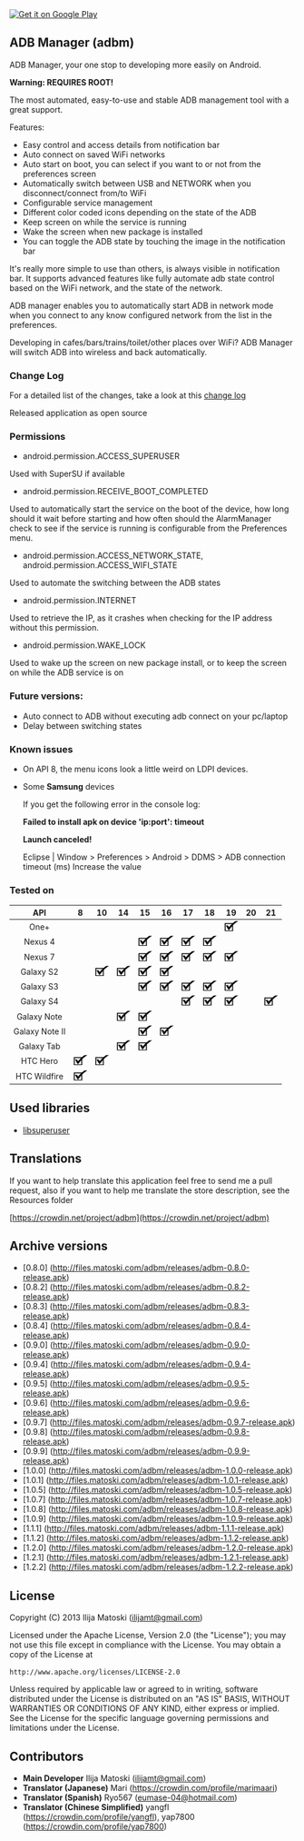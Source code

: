 <a href="https://play.google.com/store/apps/details?id=com.matoski.adbm">
  <img alt="Get it on Google Play"
       src="https://developer.android.com/images/brand/en_generic_rgb_wo_60.png" />
</a>

ADB Manager (adbm)
------------------

ADB Manager, your one stop to developing more easily on Android.

**Warning: REQUIRES ROOT!**

The most automated, easy-to-use and stable ADB management tool with a great support.

Features:
+ Easy control and access details from notification bar
+ Auto connect on saved WiFi networks
+ Auto start on boot, you can select if you want to or not from the preferences screen
+ Automatically switch between USB and NETWORK when you disconnect/connect from/to WiFi
+ Configurable service management
+ Different color coded icons depending on the state of the ADB 
+ Keep screen on while the service is running
+ Wake the screen when new package is installed
+ You can toggle the ADB state by touching the image in the notification bar

It's really more simple to use than others, is always visible in notification bar. It supports advanced features like fully automate adb state control based on the WiFi network, and the state of the network.

ADB manager enables you to automatically start ADB in network mode when you connect to any know configured network from the list in the preferences.

Developing in cafes/bars/trains/toilet/other places over WiFi? ADB Manager will switch ADB into wireless and back automatically.

### Change Log

For a detailed list of the changes, take a look at this [change log](changelog.md)

Released application as open source

### Permissions

* android.permission.ACCESS_SUPERUSER 

Used with SuperSU if available

* android.permission.RECEIVE_BOOT_COMPLETED

Used to automatically start the service on the boot of the device, how long should it wait before starting and how often should the AlarmManager check to see if the service is running is configurable from the Preferences menu.

* android.permission.ACCESS_NETWORK_STATE, android.permission.ACCESS_WIFI_STATE

Used to automate the switching between the ADB states

* android.permission.INTERNET

Used to retrieve the IP, as it crashes when checking for the IP address without this permission.

* android.permission.WAKE_LOCK

Used to wake up the screen on new package install, or to keep the screen on while the ADB service is on

### Future versions:

* Auto connect to ADB without executing adb connect on your pc/laptop
* Delay between switching states

### Known issues

* On API 8, the menu icons look a little weird on LDPI devices.

* Some **Samsung** devices
  
  If you get the following error in the console log: 
  
  **Failed to install apk on device 'ip:port': timeout**
  
  **Launch canceled!**
  
  Eclipse | Window > Preferences > Android > DDMS > ADB connection timeout (ms) Increase the value

### Tested on

|       API      |  8 | 10 | 14 | 15 | 16 | 17 | 18 | 19 | 20 | 21 |
|:--------------:|:--:|:--:|----|:--:|:--:|:--:|:--:|:--:|:--:|:--:|
|   One+ |  |    |    |    |    |    |    | ![OK](Resources/checkmark.jpg) | | | 
|        Nexus 4 |    |    |    | ![OK](Resources/checkmark.jpg) | ![OK](Resources/checkmark.jpg) | ![OK](Resources/checkmark.jpg) | ![OK](Resources/checkmark.jpg) |    | | |
|        Nexus 7 |    |    |    | ![OK](Resources/checkmark.jpg) | ![OK](Resources/checkmark.jpg) | ![OK](Resources/checkmark.jpg) | ![OK](Resources/checkmark.jpg) | ![OK](Resources/checkmark.jpg)   | | |
|      Galaxy S2 |    | ![OK](Resources/checkmark.jpg) | ![OK](Resources/checkmark.jpg) | ![OK](Resources/checkmark.jpg) | ![OK](Resources/checkmark.jpg) |    |    |    |  | |
|      Galaxy S3 |    |    |    | ![OK](Resources/checkmark.jpg) | ![OK](Resources/checkmark.jpg) | ![OK](Resources/checkmark.jpg) | ![OK](Resources/checkmark.jpg) | ![OK](Resources/checkmark.jpg) | | |
|      Galaxy S4 |    |    |    |    |    | ![OK](Resources/checkmark.jpg) | ![OK](Resources/checkmark.jpg) | ![OK](Resources/checkmark.jpg)|  | ![OK](Resources/checkmark.jpg) |
|    Galaxy Note |    |    | ![OK](Resources/checkmark.jpg) | ![OK](Resources/checkmark.jpg) |    |    |    |    |  | |
| Galaxy Note II |    |    |    | ![OK](Resources/checkmark.jpg) | ![OK](Resources/checkmark.jpg) |    |    |    |  | |
| Galaxy Tab     |    |    | ![OK](Resources/checkmark.jpg) | ![OK](Resources/checkmark.jpg) |    |    |    |    |  | |
|       HTC Hero | ![OK](Resources/checkmark.jpg) | ![OK](Resources/checkmark.jpg) |    |    |    |    |    |    |  | |
|   HTC Wildfire | ![OK](Resources/checkmark.jpg) |    |    |    |    |    |    |    |  | |

Used libraries
---------------

 * [libsuperuser](https://github.com/Chainfire/libsuperuser)

Translations
------------
If you want to help translate this application feel free to send me a pull request, also if you want to help me translate the store description, see the Resources folder

[https://crowdin.net/project/adbm](https://crowdin.net/project/adbm)

Archive versions
-----------------

* [0.8.0] (http://files.matoski.com/adbm/releases/adbm-0.8.0-release.apk)
* [0.8.2] (http://files.matoski.com/adbm/releases/adbm-0.8.2-release.apk)
* [0.8.3] (http://files.matoski.com/adbm/releases/adbm-0.8.3-release.apk)
* [0.8.4] (http://files.matoski.com/adbm/releases/adbm-0.8.4-release.apk)
* [0.9.0] (http://files.matoski.com/adbm/releases/adbm-0.9.0-release.apk)
* [0.9.4] (http://files.matoski.com/adbm/releases/adbm-0.9.4-release.apk)
* [0.9.5] (http://files.matoski.com/adbm/releases/adbm-0.9.5-release.apk)
* [0.9.6] (http://files.matoski.com/adbm/releases/adbm-0.9.6-release.apk)
* [0.9.7] (http://files.matoski.com/adbm/releases/adbm-0.9.7-release.apk)
* [0.9.8] (http://files.matoski.com/adbm/releases/adbm-0.9.8-release.apk)
* [0.9.9] (http://files.matoski.com/adbm/releases/adbm-0.9.9-release.apk)
* [1.0.0] (http://files.matoski.com/adbm/releases/adbm-1.0.0-release.apk)
* [1.0.1] (http://files.matoski.com/adbm/releases/adbm-1.0.1-release.apk)
* [1.0.5] (http://files.matoski.com/adbm/releases/adbm-1.0.5-release.apk)
* [1.0.7] (http://files.matoski.com/adbm/releases/adbm-1.0.7-release.apk)
* [1.0.8] (http://files.matoski.com/adbm/releases/adbm-1.0.8-release.apk)
* [1.0.9] (http://files.matoski.com/adbm/releases/adbm-1.0.9-release.apk)
* [1.1.1] (http://files.matoski.com/adbm/releases/adbm-1.1.1-release.apk)
* [1.1.2] (http://files.matoski.com/adbm/releases/adbm-1.1.2-release.apk)
* [1.2.0] (http://files.matoski.com/adbm/releases/adbm-1.2.0-release.apk)
* [1.2.1] (http://files.matoski.com/adbm/releases/adbm-1.2.1-release.apk)
* [1.2.2] (http://files.matoski.com/adbm/releases/adbm-1.2.2-release.apk)

License
-------

Copyright (C) 2013 Ilija Matoski (ilijamt@gmail.com)
 
Licensed under the Apache License, Version 2.0 (the "License");
you may not use this file except in compliance with the License.
You may obtain a copy of the License at
 
    http://www.apache.org/licenses/LICENSE-2.0
 
Unless required by applicable law or agreed to in writing, software
distributed under the License is distributed on an "AS IS" BASIS,
WITHOUT WARRANTIES OR CONDITIONS OF ANY KIND, either express or implied.
See the License for the specific language governing permissions and
limitations under the License.

Contributors
------------
* **Main Developer** Ilija Matoski (ilijamt@gmail.com)
* **Translator (Japanese)** Mari (https://crowdin.com/profile/marimaari)
* **Translator (Spanish)** Ryo567 (eumase-04@hotmail.com)
* **Translator (Chinese Simplified)** yangfl (https://crowdin.com/profile/yangfl), yap7800 (https://crowdin.com/profile/yap7800)
